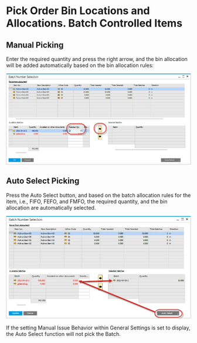 # Pick Order Bin Locations and Allocations. Batch Controlled Items

## Manual Picking

Enter the required quantity and press the right arrow, and the bin allocation will be added automatically based on the bin allocation rules:

![Manual Picking](./media/manual-selection.webp)

## Auto Select Picking

Press the Auto Select button, and based on the batch allocation rules for the item, i.e., FIFO, FEFO, and FMFO, the required quantity, and the bin allocation are automatically selected.

![Auto](./media/auto-select.webp)

If the setting Manual Issue Behavior within General Settings is set to display, the Auto Select function will not pick the Batch.
